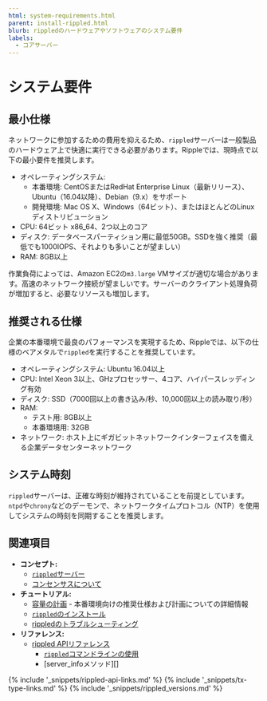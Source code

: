 ```yaml
---
html: system-requirements.html
parent: install-rippled.html
blurb: rippledのハードウェアやソフトウェアのシステム要件
labels:
  - コアサーバー
---
```

# システム要件

## 最小仕様

ネットワークに参加するための費用を抑えるため、`rippled`サーバーは一般製品のハードウェア上で快適に実行できる必要があります。Rippleでは、現時点で以下の最小要件を推奨します。

- オペレーティングシステム:
    - 本番環境: CentOSまたはRedHat Enterprise Linux（最新リリース）、Ubuntu（16.04以降）、Debian（9.x）をサポート
    - 開発環境: Mac OS X、Windows（64ビット）、またはほとんどのLinuxディストリビューション
- CPU: 64ビット x86_64、2つ以上のコア
- ディスク: データベースパーティション用に最低50GB。SSDを強く推奨（最低でも1000IOPS、それよりも多いことが望ましい）
- RAM: 8GB以上

作業負荷によっては、Amazon EC2の`m3.large` VMサイズが適切な場合があります。高速のネットワーク接続が望ましいです。サーバーのクライアント処理負荷が増加すると、必要なリソースも増加します。


## 推奨される仕様

企業の本番環境で最良のパフォーマンスを実現するため、Rippleでは、以下の仕様のベアメタルで`rippled`を実行することを推奨しています。

- オペレーティングシステム: Ubuntu 16.04以上
- CPU: Intel Xeon 3以上、GHzプロセッサー、4コア、ハイパースレッディング有効
- ディスク: SSD（7000回以上の書き込み/秒、10,000回以上の読み取り/秒）
- RAM:
  - テスト用: 8GB以上
  - 本番環境用: 32GB
- ネットワーク: ホスト上にギガビットネットワークインターフェイスを備える企業データセンターネットワーク

## システム時刻

`rippled`サーバーは、正確な時刻が維持されていることを前提としています。`ntpd`や`chrony`などのデーモンで、ネットワークタイムプロトコル（NTP）を使用してシステムの時刻を同期することを推奨します。


## 関連項目

- **コンセプト:**
    - [`rippled`サーバー](the-rippled-server.html)
    - [コンセンサスについて](intro-to-consensus.html)
- **チュートリアル:**
    - [容量の計画](capacity-planning.html) - 本番環境向けの推奨仕様および計画についての詳細情報
    - [`rippled`のインストール](install-rippled.html)
    - [rippledのトラブルシューティング](troubleshoot-the-rippled-server.html)
- **リファレンス:**
    - [rippled APIリファレンス](rippled-api.html)
      - [`rippled`コマンドラインの使用](commandline-usage.html)
      - [server_infoメソッド][]


<!--{# common link defs #}-->
{% include '_snippets/rippled-api-links.md' %}
{% include '_snippets/tx-type-links.md' %}
{% include '_snippets/rippled_versions.md' %}
